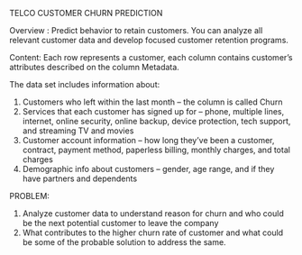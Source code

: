 TELCO CUSTOMER CHURN PREDICTION

Overview : Predict behavior to retain customers. You can analyze all relevant customer data and develop focused customer retention programs. 

Content: Each row represents a customer, each column contains customer’s attributes described on the column Metadata.

The data set includes information about:
1. Customers who left within the last month – the column is called Churn
2. Services that each customer has signed up for – phone, multiple lines, internet, online security, online backup, device protection, tech support, and streaming TV and movies
3. Customer account information – how long they’ve been a customer, contract, payment method, paperless billing, monthly charges, and total charges
4. Demographic info about customers – gender, age range, and if they have partners and dependents

PROBLEM: 
1. Analyze customer data to understand reason for churn and who could be the next potential customer to leave the company
2. What contributes to the higher churn rate of customer and what could be some of the probable solution to address the same.
